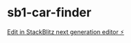 # sb1-car-finder

[Edit in StackBlitz next generation editor ⚡️](https://stackblitz.com/~/github.com/spyda247/sb1-car-finder)